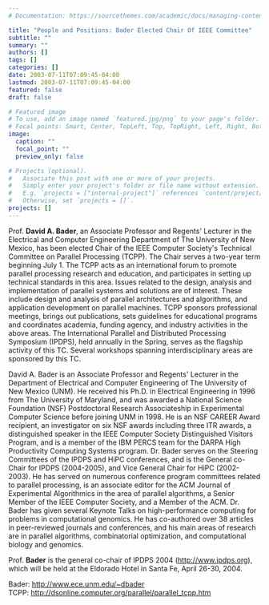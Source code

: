 ```yaml
---
# Documentation: https://sourcethemes.com/academic/docs/managing-content/

title: "People and Positions: Bader Elected Chair Of IEEE Committee"
subtitle: ""
summary: ""
authors: []
tags: []
categories: []
date: 2003-07-11T07:09:45-04:00
lastmod: 2003-07-11T07:09:45-04:00
featured: false
draft: false

# Featured image
# To use, add an image named `featured.jpg/png` to your page's folder.
# Focal points: Smart, Center, TopLeft, Top, TopRight, Left, Right, BottomLeft, Bottom, BottomRight.
image:
  caption: ""
  focal_point: ""
  preview_only: false

# Projects (optional).
#   Associate this post with one or more of your projects.
#   Simply enter your project's folder or file name without extension.
#   E.g. `projects = ["internal-project"]` references `content/project/deep-learning/index.md`.
#   Otherwise, set `projects = []`.
projects: []
---
```


Prof. **David A. Bader**, an Associate Professor and Regents' Lecturer in the
Electrical and Computer Engineering Department of The University of New
Mexico, has been elected Chair of the IEEE Computer Society's Technical
Committee on Parallel Processing (TCPP). The Chair serves a two-year term
beginning July 1. The TCPP acts as an international forum to promote parallel
processing research and education, and participates in setting up technical
standards in this area. Issues related to the design, analysis and
implementation of parallel systems and solutions are of interest. These
include design and analysis of parallel architectures and algorithms, and
application development on parallel machines. TCPP sponsors professional
meetings, brings out publications, sets guidelines for educational programs
and coordinates academia, funding agency, and industry activities in the above
areas. The International Parallel and Distributed Processing  Symposium
(IPDPS), held annually in the Spring, serves as the flagship  activity of this
TC. Several workshops  spanning interdisciplinary areas  are sponsored by this
TC.

David A. Bader is an Associate Professor and Regents' Lecturer in the
Department of Electrical and Computer Engineering of The University of New
Mexico (UNM).  He received his Ph.D. in Electrical Engineering in 1996 from
The University of Maryland, and was awarded a National Science Foundation
(NSF) Postdoctoral Research Associateship in Experimental Computer Science
before joining UNM in 1998.  He is an NSF CAREER Award recipient, an
investigator on six NSF awards including three ITR awards, a distinguished
speaker in the IEEE Computer Society Distinguished Visitors Program, and is a
member of the IBM PERCS team for the DARPA High Productivity Computing Systems
program.  Dr. Bader serves on the Steering Committees of the IPDPS and HiPC
conferences, and is the General co-Chair for IPDPS (2004-2005), and Vice
General Chair for HiPC (2002-2003). He has served on numerous conference
program committees related to parallel processing, is an associate editor for
the ACM Journal of Experimental Algorithmics in the area of parallel
algorithms, a Senior Member of the IEEE Computer Society, and a Member of the
ACM. Dr. Bader has given several Keynote Talks on high-performance computing
for problems in computational genomics.  He has co-authored over 38 articles
in peer-reviewed journals and conferences, and his main areas of research are
in parallel algorithms, combinatorial optimization, and computational biology
and genomics.

Prof. **Bader** is the general co-chair of IPDPS 2004 (http://www.ipdps.org),
which will be held at the Eldorado Hotel in Santa Fe, April 26-30, 2004.

Bader: http://www.ece.unm.edu/~dbader   
TCPP:  http://dsonline.computer.org/parallel/parallel_tcpp.htm   
